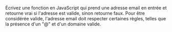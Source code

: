 Écrivez une fonction en JavaScript qui prend une adresse email en entrée et retourne vrai si l'adresse est valide, sinon retourne faux. Pour être considérée valide, l'adresse email doit respecter certaines règles, telles que la présence d'un "@" et d'un domaine valide.